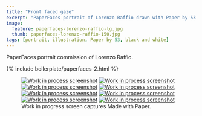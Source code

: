 ```yaml
---
title: "Front faced gaze"
excerpt: "PaperFaces portrait of Lorenzo Raffio drawn with Paper by 53 on an iPad."
image: 
  feature: paperfaces-lorenzo-raffio-lg.jpg
  thumb: paperfaces-lorenzo-raffio-150.jpg
tags: [portrait, illustration, Paper by 53, black and white]
---
```


PaperFaces portrait commission of Lorenzo Raffio.

{% include boilerplate/paperfaces-2.html %}

<figure class="third">
  <a href="{{ site.url }}/assets/images/paperfaces-lorenzo-raffio-process-1-lg.jpg"><img src="{{ site.url }}/assets/images/paperfaces-lorenzo-raffio-process-1-600.jpg" alt="Work in process screenshot"></a>
  <a href="{{ site.url }}/assets/images/paperfaces-lorenzo-raffio-process-2-lg.jpg"><img src="{{ site.url }}/assets/images/paperfaces-lorenzo-raffio-process-2-600.jpg" alt="Work in process screenshot"></a>
  <a href="{{ site.url }}/assets/images/paperfaces-lorenzo-raffio-process-3-lg.jpg"><img src="{{ site.url }}/assets/images/paperfaces-lorenzo-raffio-process-3-600.jpg" alt="Work in process screenshot"></a>
  <a href="{{ site.url }}/assets/images/paperfaces-lorenzo-raffio-process-4-lg.jpg"><img src="{{ site.url }}/assets/images/paperfaces-lorenzo-raffio-process-4-600.jpg" alt="Work in process screenshot"></a>
  <a href="{{ site.url }}/assets/images/paperfaces-lorenzo-raffio-process-5-lg.jpg"><img src="{{ site.url }}/assets/images/paperfaces-lorenzo-raffio-process-5-600.jpg" alt="Work in process screenshot"></a>
  <a href="{{ site.url }}/assets/images/paperfaces-lorenzo-raffio-process-6-lg.jpg"><img src="{{ site.url }}/assets/images/paperfaces-lorenzo-raffio-process-6-600.jpg" alt="Work in process screenshot"></a>
  <a href="{{ site.url }}/assets/images/paperfaces-lorenzo-raffio-process-7-lg.jpg"><img src="{{ site.url }}/assets/images/paperfaces-lorenzo-raffio-process-7-600.jpg" alt="Work in process screenshot"></a>
  <a href="{{ site.url }}/assets/images/paperfaces-lorenzo-raffio-process-8-lg.jpg"><img src="{{ site.url }}/assets/images/paperfaces-lorenzo-raffio-process-8-600.jpg" alt="Work in process screenshot"></a>
  <figcaption>Work in progress screen captures Made with Paper.</figcaption>
</figure>
